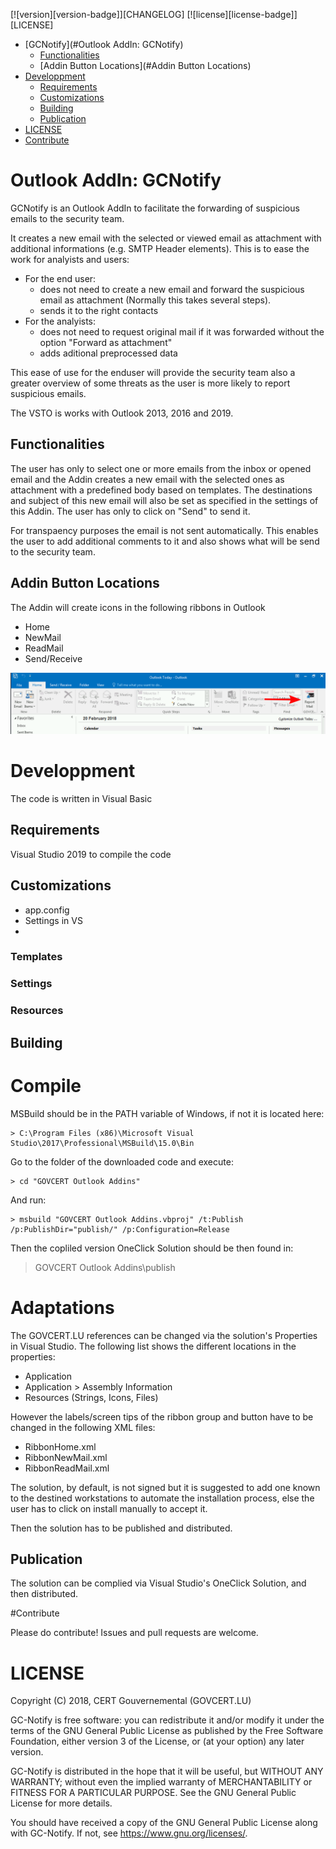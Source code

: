 [![version][version-badge]][CHANGELOG] [![license][license-badge]][LICENSE]

- [GCNotify](#Outlook AddIn: GCNotify)
  - [Functionalities](#Functionalities)
  - [Addin Button Locations](#Addin Button Locations)
- [Developpment](#Developpment)
  - [Requirements](#Requirements)
  - [Customizations](#Customizations)
  - [Building](#Building)
  - [Publication](#Publication)
- [LICENSE](#LICENSE)
- [Contribute](#Contribute)
  
# Outlook AddIn: GCNotify

GCNotify is an Outlook AddIn to facilitate the forwarding of suspicious emails to the security team.

It creates a new email with the selected or viewed email as attachment with additional informations (e.g. SMTP Header elements). This is to ease the work for analyists and users:

* For the end user:
  * does not need to create a new email and forward the suspicious email as attachment (Normally this takes several steps).
  * sends it to the right contacts
* For the analyists:
  * does not need to request original mail if it was forwarded without the option "Forward as attachment"
  * adds aditional preprocessed data

This ease of use for the enduser will provide the security team also a greater overview of some threats as the user is more likely to report suspicious emails.

The VSTO is works with Outlook 2013, 2016 and 2019.




## Functionalities
The user has only to select one or more emails from the inbox or opened email and the Addin creates a new email with the selected ones as attachment with a predefined body based on templates.
The destinations and subject of this new email will also be set as specified in the settings of this Addin. The user has only to click on "Send" to send it.

For transpaency purposes the email is not sent automatically. This enables the user to add additional comments to it and also shows what will be send to the security team.



## Addin Button Locations
The Addin will create icons in the following ribbons in Outlook

* Home
* NewMail
* ReadMail
* Send/Receive

![Alt text](/images/outlook_inbox_mod.png?raw=true "Ribbon")


# Developpment
The code is written in Visual Basic

## Requirements
Visual Studio 2019 to compile the code
## Customizations
 - app.config
 - Settings in VS
 - 
### Templates
### Settings
### Resources

## Building
# Compile
MSBuild should be in the PATH variable of Windows, if not it is located here:

```
> C:\Program Files (x86)\Microsoft Visual Studio\2017\Professional\MSBuild\15.0\Bin
```
Go to the folder of the downloaded code and execute:
```
> cd "GOVCERT Outlook Addins"
```
And run:
```
> msbuild "GOVCERT Outlook Addins.vbproj" /t:Publish /p:PublishDir="publish/" /p:Configuration=Release
```
Then the copliled version OneClick Solution should be then found in:

> GOVCERT Outlook Addins\publish

# Adaptations

The GOVCERT.LU references can be changed via the solution's Properties in
Visual Studio. The following list shows the different locations in the
properties:

* Application
* Application > Assembly Information
* Resources (Strings, Icons, Files)

However the labels/screen tips of the ribbon group and button have to be
changed in the following XML files:

* RibbonHome.xml
* RibbonNewMail.xml
* RibbonReadMail.xml

The solution, by default, is not signed but it is suggested to add one known to the destined workstations to automate the installation process, else
the user has to click on install manually to accept it. 


Then the solution has to be published and distributed.

## Publication
The solution can be complied via Visual Studio's OneClick Solution, and then distributed.


#Contribute

Please do contribute! Issues and pull requests are welcome. 


# LICENSE

Copyright (C) 2018, CERT Gouvernemental (GOVCERT.LU)

GC-Notify is free software: you can redistribute it and/or modify
it under the terms of the GNU General Public License as published by
the Free Software Foundation, either version 3 of the License, or
(at your option) any later version.

GC-Notify is distributed in the hope that it will be useful,
but WITHOUT ANY WARRANTY; without even the implied warranty of
MERCHANTABILITY or FITNESS FOR A PARTICULAR PURPOSE.  See the
GNU General Public License for more details.

You should have received a copy of the GNU General Public License
along with GC-Notify.  If not, see <https://www.gnu.org/licenses/>.
